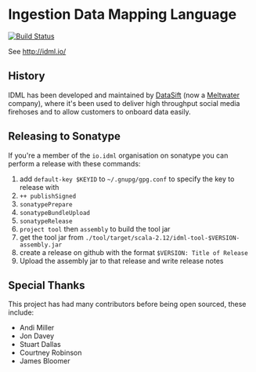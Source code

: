 # Ingestion Data Mapping Language

[![Build Status](https://cloud.drone.io/api/badges/IDML/idml/status.svg)](https://cloud.drone.io/IDML/idml)


See http://idml.io/

## History

IDML has been developed and maintained by [DataSift](https://datasift.com) (now a [Meltwater](https://www.meltwater.com) company), where it's been used to deliver high throughput social media firehoses and to allow customers to onboard data easily.

## Releasing to Sonatype

If you're a member of the `io.idml` organisation on sonatype you can perform a release with these commands:

1. add `default-key $KEYID` to `~/.gnupg/gpg.conf` to specify the key to release with
2. `++ publishSigned`
3. `sonatypePrepare`
4. `sonatypeBundleUpload`
5. `sonatypeRelease`
6. `project tool` then `assembly` to build the tool jar
7. get the tool jar from `./tool/target/scala-2.12/idml-tool-$VERSION-assembly.jar`
8. create a release on github with the format `$VERSION: Title of Release`
9. Upload the assembly jar to that release and write release notes


## Special Thanks

This project has had many contributors before being open sourced, these include:

* Andi Miller
* Jon Davey
* Stuart Dallas
* Courtney Robinson
* James Bloomer
